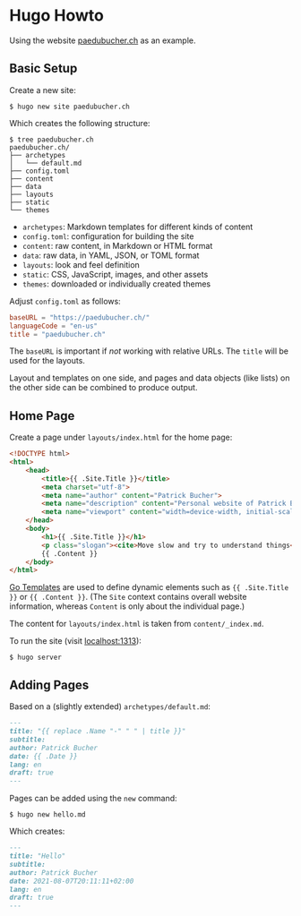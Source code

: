 # Hugo Howto

Using the website [paedubucher.ch](https://paedubucher.ch) as an example.

## Basic Setup

Create a new site:

    $ hugo new site paedubucher.ch

Which creates the following structure:

    $ tree paedubucher.ch
    paedubucher.ch/
    ├── archetypes
    │   └── default.md
    ├── config.toml
    ├── content
    ├── data
    ├── layouts
    ├── static
    └── themes

- `archetypes`: Markdown templates for different kinds of content
- `config.toml`: configuration for building the site
- `content`: raw content, in Markdown or HTML format
- `data`: raw data, in YAML, JSON, or TOML format
- `layouts`: look and feel definition
- `static`: CSS, JavaScript, images, and other assets
- `themes`: downloaded or individually created themes

Adjust `config.toml` as follows:

```toml
baseURL = "https://paedubucher.ch/"
languageCode = "en-us"
title = "paedubucher.ch"
```

The `baseURL` is important if _not_ working with relative URLs. The `title` will
be used for the layouts.

Layout and templates on one side, and pages and data objects (like lists) on the
other side can be combined to produce output.

## Home Page

Create a page under `layouts/index.html` for the home page:

```html
<!DOCTYPE html>
<html>
    <head>
        <title>{{ .Site.Title }}</title>
        <meta charset="utf-8">
        <meta name="author" content="Patrick Bucher">
        <meta name="description" content="Personal website of Patrick Bucher with articles on various topics in German and English.">
        <meta name="viewport" content="width=device-width, initial-scale=1">
    </head>
    <body>
        <h1>{{ .Site.Title }}</h1>
        <p class="slogan"><cite>Move slow and try to understand things</cite></p>
        {{ .Content }}
    </body>
</html>
```

[Go Templates](https://pkg.go.dev/html/template) are used to define dynamic
elements such as `{{ .Site.Title }}` or `{{ .Content }}`. (The `Site` context
contains overall website information, whereas `Content` is only about the
individual page.)

The content for `layouts/index.html` is taken from `content/_index.md`.

To run the site (visit [localhost:1313](http://localhost:1313)):

    $ hugo server

## Adding Pages

Based on a (slightly extended) `archetypes/default.md`:

```md
---
title: "{{ replace .Name "-" " " | title }}"
subtitle: 
author: Patrick Bucher
date: {{ .Date }}
lang: en
draft: true
---
```

Pages can be added using the `new` command:

    $ hugo new hello.md

Which creates:

```md
---
title: "Hello"
subtitle: 
author: Patrick Bucher
date: 2021-08-07T20:11:11+02:00
lang: en
draft: true
---
```
